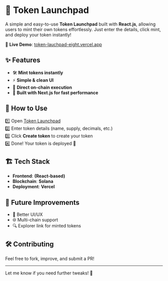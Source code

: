 
# 🚀 Token Launchpad  

A simple and easy-to-use **Token Launchpad** built with **React.js**, allowing users to mint their own tokens effortlessly. Just enter the details, click mint, and deploy your token instantly!  

🔗 **Live Demo**: [token-lauchpad-eight.vercel.app](https://token-lauchpad-eight.vercel.app)  

## ✨ Features  

- 🛠 **Mint tokens instantly**  
- ⚡ **Simple & clean UI**  
- 🔗 **Direct on-chain execution**  
- 🚀 **Built with Next.js for fast performance**  

## 📖 How to Use  

1️⃣ Open [Token Launchpad](https://token-lauchpad-eight.vercel.app)  
2️⃣ Enter token details (name, supply, decimals, etc.)  
3️⃣ Click **Create token** to create your token  
4️⃣ Done! Your token is deployed 🎉  

## 🏗 Tech Stack  

- **Frontend**: **(React-based)**   
- **Blockchain**: **Solana** 
- **Deployment**: **Vercel**  

## 🚀 Future Improvements  

- 🎨 Better UI/UX  
- 🌐 Multi-chain support  
- 🔍 Explorer link for minted tokens  

## 🛠 Contributing  

Feel free to fork, improve, and submit a PR!  

---

Let me know if you need further tweaks! 🚀
